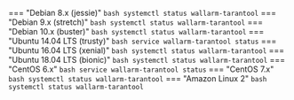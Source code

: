 === "Debian 8.x (jessie)"
    ``` bash
    systemctl status wallarm-tarantool
    ```
=== "Debian 9.x (stretch)"
    ``` bash
    systemctl status wallarm-tarantool
    ```
=== "Debian 10.x (buster)"
    ``` bash
    systemctl status wallarm-tarantool
    ```
=== "Ubuntu 14.04 LTS (trusty)"
    ``` bash
    service wallarm-tarantool status
    ```
=== "Ubuntu 16.04 LTS (xenial)"
    ``` bash
    systemctl status wallarm-tarantool
    ```
=== "Ubuntu 18.04 LTS (bionic)"
    ``` bash
    systemctl status wallarm-tarantool
    ```
=== "CentOS 6.x"
    ``` bash
    service wallarm-tarantool status
    ```
=== "CentOS 7.x"
    ``` bash
    systemctl status wallarm-tarantool
    ```
=== "Amazon Linux 2"
    ``` bash
    systemctl status wallarm-tarantool
    ```
